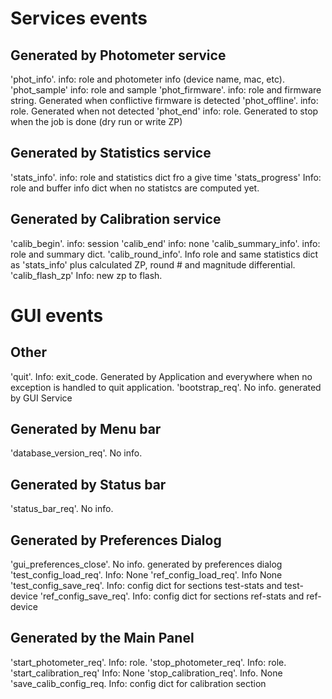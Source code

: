 # Services events

## Generated by Photometer service

'phot_info'.           info: role and photometer info (device name, mac, etc).
'phot_sample'          info: role and sample
'phot_firmware'.       info: role and firmware string. Generated when conflictive firmware is detected
'phot_offline'.        info: role. Generated when not detected
'phot_end'             info: role. Generated to stop when the job is done (dry run or write ZP)

## Generated by Statistics service
'stats_info'.          info: role and statistics dict fro a give time
'stats_progress'       Info: role and buffer info dict when no statistcs are computed yet.

## Generated by Calibration service
'calib_begin'.         info: session
'calib_end'            info: none
'calib_summary_info'.  info: role and summary dict.
'calib_round_info'.    Info role and same statistics dict as 'stats_info' plus calculated ZP, round # and magnitude differential.
'calib_flash_zp'       Info: new zp to flash.

# GUI events

## Other
'quit'. Info: exit_code. Generated by Application and everywhere when no exception is handled to quit application.
'bootstrap_req'. No info. generated by GUI Service

## Generated by Menu bar
'database_version_req'. No info. 


## Generated by Status bar
'status_bar_req'. No info.

## Generated by Preferences Dialog
'gui_preferences_close'. No info. generated by preferences dialog
'test_config_load_req'. Info: None
'ref_config_load_req'. Info None
'test_config_save_req'. Info: config dict for sections test-stats and test-device
'ref_config_save_req'. Info: config dict for sections ref-stats and ref-device

## Generated by the Main Panel
'start_photometer_req'. Info: role. 
'stop_photometer_req'. Info: role.
'start_calibration_req' Info: None
'stop_calibration_req'. Info. None
'save_calib_config_req. Info: config dict for calibration section


